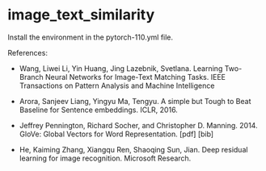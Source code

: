 # image_text_similarity

Install the environment in the pytorch-110.yml file.


References:

* Wang, Liwei
Li, Yin
Huang, Jing
Lazebnik, Svetlana. Learning Two-Branch Neural Networks for Image-Text Matching Tasks. IEEE Transactions on Pattern Analysis and Machine Intelligence

* Arora, Sanjeev
Liang, Yingyu
Ma, Tengyu. A simple but Tough to Beat Baseline for Sentence embeddings. ICLR, 2016.

* Jeffrey Pennington, Richard Socher, and Christopher D. Manning. 2014. GloVe: Global Vectors for Word Representation. [pdf] [bib]


* He, Kaiming
Zhang, Xiangqu
Ren, Shaoqing
Sun, Jian. Deep residual learning for image recognition. Microsoft Research.
